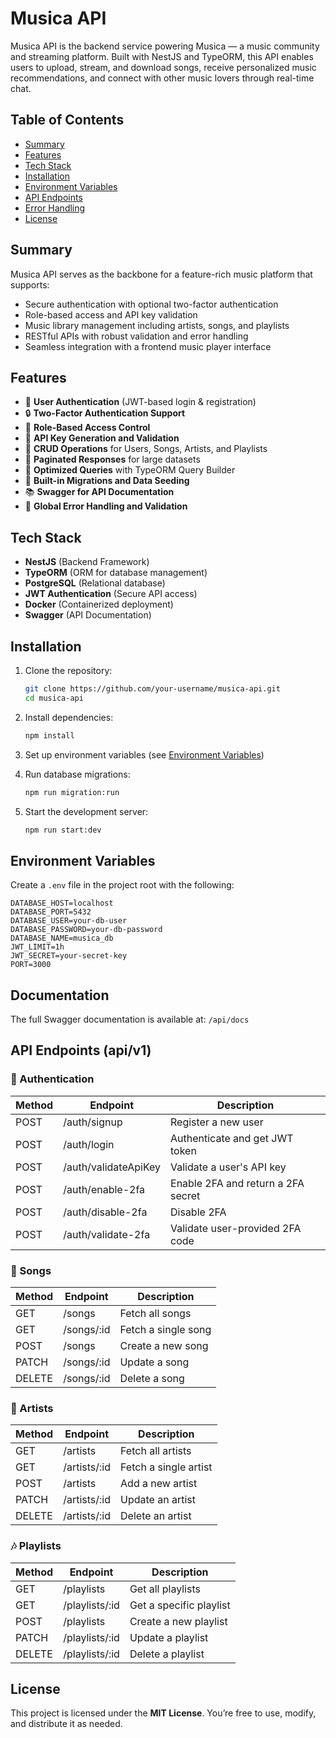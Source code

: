 # Musica API

Musica API is the backend service powering Musica — a music community and streaming platform. Built with NestJS and TypeORM, this API enables users to upload, stream, and download songs, receive personalized music recommendations, and connect with other music lovers through real-time chat.

## Table of Contents
- [Summary](#summary)
- [Features](#features)
- [Tech Stack](#tech-stack)
- [Installation](#installation)
- [Environment Variables](#environment-variables)
- [API Endpoints](#api-endpoints)
- [Error Handling](#error-handling)
- [License](#license)

## Summary
Musica API serves as the backbone for a feature-rich music platform that supports:
- Secure authentication with optional two-factor authentication
- Role-based access and API key validation
- Music library management including artists, songs, and playlists
- RESTful APIs with robust validation and error handling
- Seamless integration with a frontend music player interface

## Features
- 🔐 **User Authentication** (JWT-based login & registration)
- 🔒 **Two-Factor Authentication Support**
- 👮 **Role-Based Access Control**
- 🔑 **API Key Generation and Validation**
- 🎵 **CRUD Operations** for Users, Songs, Artists, and Playlists
- 📃 **Paginated Responses** for large datasets
- 🧠 **Optimized Queries** with TypeORM Query Builder
- 🧪 **Built-in Migrations and Data Seeding**
- 📚 **Swagger for API Documentation**
- 🧼 **Global Error Handling and Validation**

## Tech Stack
- **NestJS** (Backend Framework)
- **TypeORM** (ORM for database management)
- **PostgreSQL** (Relational database)
- **JWT Authentication** (Secure API access)
- **Docker** (Containerized deployment)
- **Swagger** (API Documentation)

## Installation

1. Clone the repository:
   ```bash
   git clone https://github.com/your-username/musica-api.git
   cd musica-api
   ```

2. Install dependencies:
   ```bash
   npm install
   ```

3. Set up environment variables (see [Environment Variables](#environment-variables))

4. Run database migrations:
   ```bash
   npm run migration:run
   ```

5. Start the development server:
   ```bash
   npm run start:dev
   ```

## Environment Variables
Create a `.env` file in the project root with the following:
```env
DATABASE_HOST=localhost
DATABASE_PORT=5432
DATABASE_USER=your-db-user
DATABASE_PASSWORD=your-db-password
DATABASE_NAME=musica_db
JWT_LIMIT=1h
JWT_SECRET=your-secret-key
PORT=3000
```

## Documentation
The full Swagger documentation is available at: `/api/docs`

## API Endpoints (api/v1)
### 🔐 Authentication
| Method | Endpoint                | Description                               |
|--------|--------------------------|-------------------------------------------|
| POST   | /auth/signup             | Register a new user                       |
| POST   | /auth/login              | Authenticate and get JWT token            |
| POST   | /auth/validateApiKey     | Validate a user's API key                 |
| POST   | /auth/enable-2fa         | Enable 2FA and return a 2FA secret        |
| POST   | /auth/disable-2fa        | Disable 2FA                               |
| POST   | /auth/validate-2fa       | Validate user-provided 2FA code           |

### 🎵 Songs
| Method | Endpoint       | Description         |
|--------|----------------|---------------------|
| GET    | /songs         | Fetch all songs     |
| GET    | /songs/:id     | Fetch a single song |
| POST   | /songs         | Create a new song   |
| PATCH  | /songs/:id     | Update a song       |
| DELETE | /songs/:id     | Delete a song       |

### 🎤 Artists
| Method | Endpoint       | Description             |
|--------|----------------|-------------------------|
| GET    | /artists       | Fetch all artists       |
| GET    | /artists/:id   | Fetch a single artist   |
| POST   | /artists       | Add a new artist        |
| PATCH  | /artists/:id   | Update an artist        |
| DELETE | /artists/:id   | Delete an artist        |

### 🎶 Playlists
| Method | Endpoint         | Description              |
|--------|------------------|--------------------------|
| GET    | /playlists       | Get all playlists        |
| GET    | /playlists/:id   | Get a specific playlist  |
| POST   | /playlists       | Create a new playlist    |
| PATCH  | /playlists/:id   | Update a playlist        |
| DELETE | /playlists/:id   | Delete a playlist        |

## License
This project is licensed under the **MIT License**. You’re free to use, modify, and distribute it as needed.

